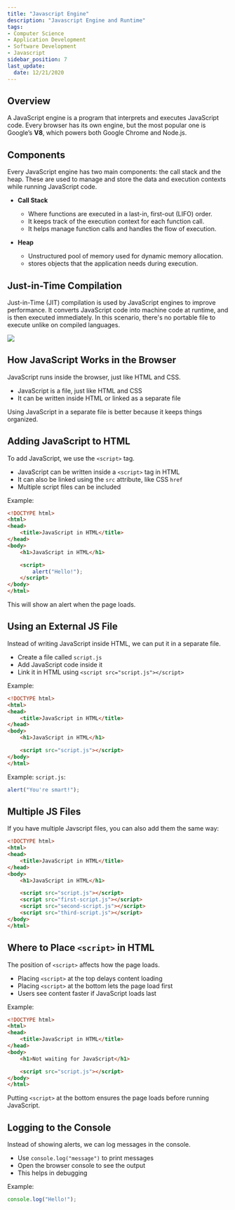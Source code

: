 ```yaml
---
title: "Javascript Engine"
description: "Javascript Engine and Runtime"
tags: 
- Computer Science
- Application Development
- Software Development
- Javascript
sidebar_position: 7
last_update:
  date: 12/21/2020
---
```


## Overview  

A JavaScript engine is a program that interprets and executes JavaScript code. Every browser has its own engine, but the most popular one is Google’s **V8**, which powers both Google Chrome and Node.js.

## Components  

Every JavaScript engine has two main components: the call stack and the heap. These are used to manage and store the data and execution contexts while running JavaScript code.

- **Call Stack**  
  - Where functions are executed in a last-in, first-out (LIFO) order.  
  - It keeps track of the execution context for each function call.  
  - It helps manage function calls and handles the flow of execution.

- **Heap**  
  - Unstructured pool of memory used for dynamic memory allocation.  
  - stores objects that the application needs during execution.

## Just-in-Time Compilation  

Just-in-Time (JIT) compilation is used by JavaScript engines to improve performance. It converts JavaScript code into machine code at runtime, and is then executed immediately. In this scenario, there's no portable file to execute unlike on compiled languages.

<div class="img-center"> 

![](/img/docs/compile-interpret-jit.png)

</div>

## How JavaScript Works in the Browser

JavaScript runs inside the browser, just like HTML and CSS. 

- JavaScript is a file, just like HTML and CSS
- It can be written inside HTML or linked as a separate file

Using JavaScript in a separate file is better because it keeps things organized.

## Adding JavaScript to HTML

To add JavaScript, we use the `<script>` tag.

- JavaScript can be written inside a `<script>` tag in HTML
- It can also be linked using the `src` attribute, like CSS `href`
- Multiple script files can be included

Example:

```html
<!DOCTYPE html>
<html>
<head>
    <title>JavaScript in HTML</title>
</head>
<body>
    <h1>JavaScript in HTML</h1>

    <script>
        alert("Hello!");
    </script>
</body>
</html>
```

This will show an alert when the page loads.

## Using an External JS File

Instead of writing JavaScript inside HTML, we can put it in a separate file.

- Create a file called `script.js`
- Add JavaScript code inside it
- Link it in HTML using `<script src="script.js"></script>`

Example:

```html
<!DOCTYPE html>
<html>
<head>
    <title>JavaScript in HTML</title>
</head>
<body>
    <h1>JavaScript in HTML</h1>

    <script src="script.js"></script>
</body>
</html>
```

Example: `script.js`:

```js
alert("You're smart!");
```

## Multiple JS Files 

If you have multiple Javscript files, you can also add them the same way:


```html
<!DOCTYPE html>
<html>
<head>
    <title>JavaScript in HTML</title>
</head>
<body>
    <h1>JavaScript in HTML</h1>

    <script src="script.js"></script>
    <script src="first-script.js"></script>
    <script src="second-script.js"></script>
    <script src="third-script.js"></script>
</body>
</html>
```

## Where to Place `<script>` in HTML

The position of `<script>` affects how the page loads.

- Placing `<script>` at the top delays content loading
- Placing `<script>` at the bottom lets the page load first
- Users see content faster if JavaScript loads last

Example:

```html
<!DOCTYPE html>
<html>
<head>
    <title>JavaScript in HTML</title>
</head>
<body>
    <h1>Not waiting for JavaScript</h1>

    <script src="script.js"></script>
</body>
</html>
```

Putting `<script>` at the bottom ensures the page loads before running JavaScript.

## Logging to the Console

Instead of showing alerts, we can log messages in the console.

- Use `console.log("message")` to print messages
- Open the browser console to see the output
- This helps in debugging

Example:

```js
console.log("Hello!");
```
